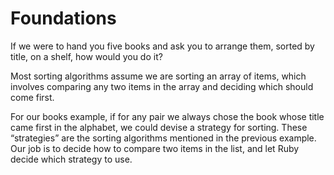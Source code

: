 # Foundations

If we were to hand you five books and ask you to arrange them, sorted by title, on a shelf, how would you do it?

Most sorting algorithms assume we are sorting an array of items, which involves comparing any two items in the array and deciding which should come first.

For our books example, if for any pair we always chose the book whose title came first in the alphabet, we could devise a strategy for sorting. These “strategies” are the sorting algorithms mentioned in the previous example. Our job is to decide how to compare two items in the list, and let Ruby decide which strategy to use.
